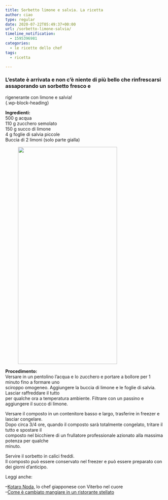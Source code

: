 ```yaml
---
title: Sorbetto limone e salvia. La ricetta
author: ciao
type: regular
date: 2020-07-22T05:49:37+00:00
url: /sorbetto-limone-salvia/
timeline_notification:
  - 1595396981
categories:
  - le ricette dello chef
tags:
  - ricetta

---
```

### L’estate è arrivata e non c’è niente di più bello che rinfrescarsi assaporando un sorbetto fresco e  
rigenerante con limone e salvia!  
 {.wp-block-heading}

**Ingredienti:**  
500 g acqua  
110 g zucchero semolato  
150 g succo di limone  
4 g foglie di salvia piccole  
Buccia di 2 limoni (solo parte gialla)

<div class="wp-block-image">
  <figure class="alignleft size-large is-resized"><img loading="lazy" decoding="async" src="images/wp-content/uploads/2020/07/sorbetto-salvia-limone.jpg?w=469" alt="" class="wp-image-1503" width="312" height="681" /></figure>
</div>

  
**Procedimento:**  
Versare in un pentolino l’acqua e lo zucchero e portare a bollore per 1 minuto fino a formare uno  
sciroppo omogeneo. Aggiungere la buccia di limone e le foglie di salvia. Lasciar raffreddare il tutto  
per qualche ora a temperatura ambiente. Filtrare con un passino e aggiungere il succo di limone.  
  
Versare il composto in un contenitore basso e largo, trasferire in freezer e lasciar congelare.  
Dopo circa 3/4 ore, quando il composto sarà totalmente congelato, tritare il tutto e spostare il  
composto nel bicchiere di un frullatore professionale azionato alla massima potenza per qualche  
minuto.  
  
Servire il sorbetto in calici freddi.  
Il composto può essere conservato nel freezer e può essere preparato con dei giorni d’anticipo.

Leggi anche:

&#8211;<a href="https://aleepepe.com/2020/07/20/kotaro-noda-intervista/" target="_blank" rel="noreferrer noopener">Kotaro Noda,</a> lo chef giapponese con Viterbo nel cuore  
&#8211;<a href="https://aleepepe.com/2020/06/24/come-e-cambiato-mangiare-ristorante/" target="_blank" rel="noreferrer noopener">Come è cambiato mangiare in un ristorante stellato</a>